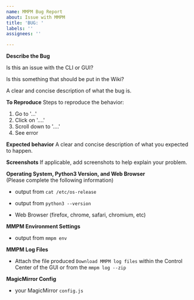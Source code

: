 ```yaml
---
name: MMPM Bug Report
about: Issue with MMPM
title: 'BUG: '
labels: ''
assignees: ''

---
```


**Describe the Bug**

Is this an issue with the CLI or GUI?

Is this something that should be put in the Wiki?

A clear and concise description of what the bug is.

**To Reproduce**
Steps to reproduce the behavior:
1. Go to '...'
2. Click on '....'
3. Scroll down to '....'
4. See error

**Expected behavior**
A clear and concise description of what you expected to happen.

**Screenshots**
If applicable, add screenshots to help explain your problem.

**Operating System, Python3 Version, and Web Browser**\
(Please complete the following information)

- output from `cat /etc/os-release`

- output from `python3 --version`

- Web Browser (firefox, chrome, safari, chromium, etc)

**MMPM Environment Settings**

- output from `mmpm env`

**MMPM Log Files**

- Attach the file produced `Download MMPM log files` within the Control Center of the GUI or from the  `mmpm log --zip`

**MagicMirror Config**

- your MagicMirror `config.js`


